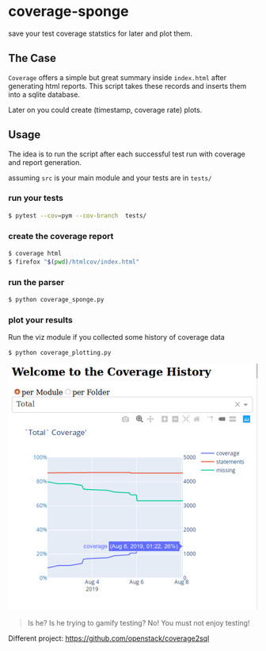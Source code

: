 # coverage-sponge

save your test coverage statstics for later and plot them.

## The Case
``Coverage`` offers a simple but great summary inside ``index.html``
after generating html reports. This script takes these records and
inserts them into a sqlite database.

Later on you could  create (timestamp, coverage rate) plots.

## Usage
The idea is to run the script after each successful test run
with coverage and report generation.

assuming ``src`` is your main module and your tests are in ``tests/``
### run your tests
```bash
$ pytest --cov=pym --cov-branch  tests/
```
### create the coverage report
```bash
$ coverage html
$ firefox "$(pwd)/htmlcov/index.html"
```
### run the parser
```bash
$ python coverage_sponge.py
```

### plot your results
Run the viz module if you collected some history of coverage data 
```bash
$ python coverage_plotting.py
```

![sample](sample.png)
> Is he? Is he trying to gamify testing? No! You must not enjoy testing!


Different project: https://github.com/openstack/coverage2sql
